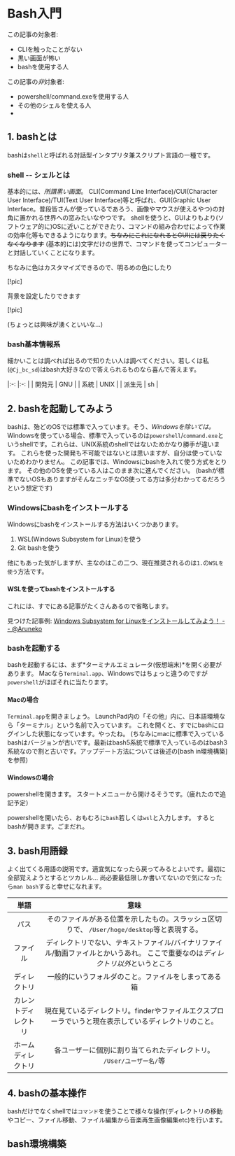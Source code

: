 # Bash入門

この記事の対象者:

  - CLIを触ったことがない
  - 黒い画面が怖い
  - bashを使用する人

この記事の*非*対象者:

  - powershell/command.exeを使用する人
  - その他のシェルを使える人
  - 

## 1. bashとは

bashは`shell`と呼ばれる対話型インタプリタ兼スクリプト言語の一種です。

### shell -- シェルとは

基本的には、*所謂黒い画面*。
CLI(Command Line Interface)/CUI(Character User Interface)/TUI(Text User Interface)等と呼ばれ、GUI(Graphic User Interface。普段皆さんが使っているであろう、画像やマウスが使えるやつ)の対角に置かれる世界への窓みたいなやつです。
shellを使うと、GUIよりもより(ソフトウェア的に)OSに近いことができたり、コマンドの組み合わせによって作業の効率化等もできるようになります。~~ちなみにこれになれるとGUIには戻りたくなくなります~~
(基本的には)文字だけの世界で、コマンドを使ってコンピューターと対話していくことになります。


ちなみに色はカスタマイズできるので、明るめの色にしたり

[!pic]

背景を設定したりできます

[!pic]

(ちょっとは興味が湧くといいな...)

### bash基本情報系

細かいことは調べれば出るので知りたい人は調べてください。若しくは私(`@Cj_bc_sd`)はbash大好きなので答えられるものなら喜んで答えます。

|:-:     |:-:    |
| 開発元 | GNU   |
| 系統   | UNIX  |
| 派生元 | sh    |


## 2. bashを起動してみよう

bashは、殆どのOSでは標準で入っています。そう、*Windowsを除いては。*
Windowsを使っている場合、標準で入っているのは`powershell`/`command.exe`というshellです。これらは、UNIX系統のshellではないためかなり勝手が違います。
これらを使った開発も不可能ではないとは思いますが、自分は使っていないためわかりません。
この記事では、Windowsにbashを入れて使う方式をとります。
その他のOSを使っている人はこのまま次に進んでください。
(bashが標準でないOSもありますがそんなニッチなOS使ってる方は多分わかってるだろうという想定です)

### Windowsにbashをインストールする

Windowsにbashをインストールする方法はいくつかあります。

  1. WSL(Windows Subsystem for Linux)を使う
  2. Git bashを使う

他にもあった気がしますが、主なのはこの二つ、現在推奨されるのは`1.`の`WSLを使う`方法です。

#### WSLを使ってbashをインストールする

これには、すでにある記事がたくさんあるので省略します。

見つけた記事例: [Windows Subsystem for Linuxをインストールしてみよう！ -- @Aruneko](https://qiita.com/Aruneko/items/c79810b0b015bebf30bb)


### bashを起動する

bashを起動するには、まず*ターミナルエミュレータ(仮想端末)*を開く必要があります。
Macなら`Terminal.app`、Windowsではちょっと違うのですが`powershell`がほぼそれに当たります。

#### Macの場合

`Terminal.app`を開きましょう。
LaunchPad内の「その他」内に、日本語環境なら「ターミナル」という名前で入っています。
これを開くと、すでにbashにログインした状態になっています。やったね。
(ちなみにmacに標準で入っているbashはバージョンが古いです。最新はbash5系統で標準で入っているのはbash3系統なので割と古いです。アップデート方法については後述の[bash in環境構築]を参照)

#### Windowsの場合

powershellを開きます。
スタートメニューから開けるそうです。（疲れたので追記予定）

powershellを開いたら、おもむろに`bash`若しくは`wsl`と入力します。
するとbashが開きます。ごまだれ。


## 3. bash用語録

よく出てくる用語の説明です。適宜気になったら戻ってみるとよいです。最初に全部覚えようとするとツカレル…
尚必要最低限しか書いてないので気になったら`man bash`すると幸せになれます。

| 単語 | 意味 |
|:--:| :--:|
| パス    | そのファイルがある位置を示したもの。スラッシュ区切りで、 `/User/hoge/desktop`等と表現する。 |
| ファイル | ディレクトリでない、テキストファイル/バイナリファイル/動画ファイルとかいうあれ。 ここで重要なのは*ディレクトリ以外*というところ |
| ディレクトリ | 一般的にいうフォルダのこと。ファイルをしまってある箱 |
| カレントディレクトリ | 現在見ているディレクトリ。finderやファイルエクスプローラでいうと現在表示しているディレクトリのこと。 |
| ホームディレクトリ | 各ユーザーに個別に割り当てられたディレクトリ。 `/User/ユーザー名/`等 |


## 4. bashの基本操作

bashだけでなくshellでは`コマンド`を使うことで様々な操作(ディレクトリの移動やコピー、ファイル移動、ファイル編集から音楽再生画像編集etc)を行います。

## bash環境構築